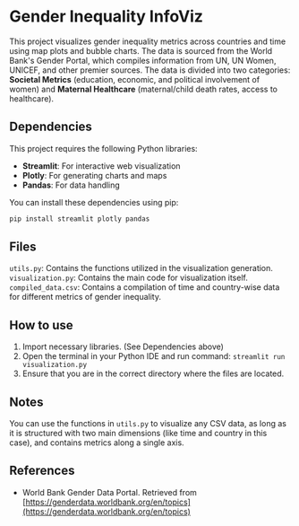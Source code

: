 # Gender Inequality InfoViz

This project visualizes gender inequality metrics across countries and time using map plots and bubble charts. The data is sourced from the World Bank's Gender Portal, which compiles information from UN, UN Women, UNICEF, and other premier sources. The data is divided into two categories: **Societal Metrics** (education, economic, and political involvement of women) and **Maternal Healthcare** (maternal/child death rates, access to healthcare).

## Dependencies

This project requires the following Python libraries:
- **Streamlit**: For interactive web visualization
- **Plotly**: For generating charts and maps
- **Pandas**: For data handling

You can install these dependencies using pip:

```bash
pip install streamlit plotly pandas
```

## Files
```utils.py```: Contains the functions utilized in the visualization generation.
```visualization.py```: Contains the main code for visualization itself.
```compiled_data.csv```: Contains a compilation of time and country-wise data for different metrics of gender inequality.

## How to use
1. Import necessary libraries. (See Dependencies above)
2. Open the terminal in your Python IDE and run command:
   ```streamlit run visualization.py```
4. Ensure that you are in the correct directory where the files are located.

## Notes
You can use the functions in ```utils.py``` to visualize any CSV data, as long as it is structured with two main dimensions (like time and country in this case), and contains metrics along a single axis.

## References
- World Bank Gender Data Portal. Retrieved from [https://genderdata.worldbank.org/en/topics](https://genderdata.worldbank.org/en/topics)


